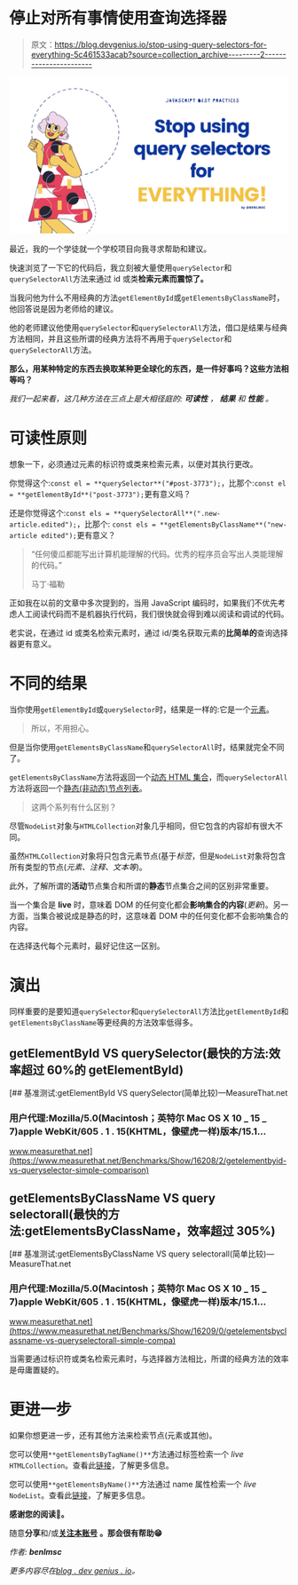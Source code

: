 # 停止对所有事情使用查询选择器

> 原文：<https://blog.devgenius.io/stop-using-query-selectors-for-everything-5c461533acab?source=collection_archive---------2----------------------->

![](img/d2a4d01ffd237889b2eaa3a8d6cc3f8f.png)

最近，我的一个学徒就一个学校项目向我寻求帮助和建议。

快速浏览了一下它的代码后，我立刻被大量使用`querySelector`和`querySelectorAll`方法来通过 id 或类**检索元素而震惊了。**

当我问他为什么不用经典的方法`getElementById`或`getElementsByClassName`时，他回答说是因为老师给的建议。

他的老师建议他使用`querySelector`和`querySelectorAll`方法，借口是结果与经典方法相同，并且这些所谓的经典方法将不再用于`querySelector`和`querySelectorAll`方法。

**那么，用某种特定的东西去换取某种更全球化的东西，是一件好事吗？这些方法相等吗？**

*我们一起来看，这几种方法在三点上是大相径庭的:* ***可读性*** *，* ***结果*** *和* ***性能*** *。*

# 可读性原则

想象一下，必须通过元素的标识符或类来检索元素，以便对其执行更改。

你觉得这个:`const el = **querySelector**("#post-3773");`，比那个:`const el = **getElementById**("post-3773");`更有意义吗？

还是你觉得这个:`const els = **querySelectorAll**(".new-article.edited");`，比那个:
`const els = **getElementsByClassName**("new-article edited");`更有意义？

> “任何傻瓜都能写出计算机能理解的代码。优秀的程序员会写出人类能理解的代码。”
> 
> 马丁·福勒

正如我在以前的文章中多次提到的，当用 JavaScript 编码时，如果我们不优先考虑人工阅读代码而不是机器执行代码，我们很快就会得到难以阅读和调试的代码。

老实说，在通过 id 或类名检索元素时，通过 id/类名获取元素的**比简单的**查询选择器更有意义。

# 不同的结果

当你使用`getElementById`或`querySelector`时，结果是一样的:它是一个[元素](https://developer.mozilla.org/en-US/docs/Web/API/Element)。

> 所以，不用担心。

但是当你使用`getElementsByClassName`和`querySelectorAll`时，结果就完全不同了。

`getElementsByClassName`方法将返回一个[动态 HTML 集合](https://developer.mozilla.org/en-US/docs/Web/API/HTMLCollection)，而`querySelectorAll`方法将返回一个[静态(非动态)节点列表](https://developer.mozilla.org/en-US/docs/Web/API/NodeList)。

> 这两个系列有什么区别？

尽管`NodeList`对象与`HTMLCollection`对象几乎相同，但它包含的内容却有很大不同。

虽然`HTMLCollection`对象将只包含元素节点(基于*标签*，但是`NodeList`对象将包含所有类型的节点(*元素、注释、文本等*)。

此外，了解所谓的**活动**节点集合和所谓的**静态**节点集合之间的区别非常重要。

当一个集合是 **live** 时，意味着 DOM 的任何变化都会**影响集合的内容**(*更新*)。另一方面，当集合被说成是静态的时，这意味着 DOM 中的任何变化都不会影响集合的内容。

在选择迭代每个元素时，最好记住这一区别。

# 演出

同样重要的是要知道`querySelector`和`querySelectorAll`方法比`getElementById`和`getElementsByClassName`等更经典的方法效率低得多。

## getElementById VS querySelector(最快的方法:效率超过 60%的 getElementById)

[](https://www.measurethat.net/Benchmarks/Show/16208/2/getelementbyid-vs-queryselector-simple-comparison) [## 基准测试:getElementById VS querySelector(简单比较)—MeasureThat.net

### 用户代理:Mozilla/5.0(Macintosh；英特尔 Mac OS X 10 _ 15 _ 7)apple WebKit/605 . 1 . 15(KHTML，像壁虎一样)版本/15.1…

www.measurethat.net](https://www.measurethat.net/Benchmarks/Show/16208/2/getelementbyid-vs-queryselector-simple-comparison) 

## getElementsByClassName VS query selectorall(最快的方法:getElementsByClassName，效率超过 305%)

[](https://www.measurethat.net/Benchmarks/Show/16209/0/getelementsbyclassname-vs-queryselectorall-simple-compa) [## 基准测试:getElementsByClassName VS query selectorall(简单比较)—MeasureThat.net

### 用户代理:Mozilla/5.0(Macintosh；英特尔 Mac OS X 10 _ 15 _ 7)apple WebKit/605 . 1 . 15(KHTML，像壁虎一样)版本/15.1…

www.measurethat.net](https://www.measurethat.net/Benchmarks/Show/16209/0/getelementsbyclassname-vs-queryselectorall-simple-compa) 

当需要通过标识符或类名检索元素时，与选择器方法相比，所谓的经典方法的效率是毋庸置疑的。

# 更进一步

如果你想更进一步，还有其他方法来检索节点(元素或其他)。

您可以使用`**getElementsByTagName()**`方法通过标签检索一个 *live* `HTMLCollection`。查看此[链接](https://developer.mozilla.org/en-US/docs/Web/API/Document/getElementsByTagName)，了解更多信息。

您可以使用`**getElementsByName()**`方法通过 name 属性检索一个 *live* `NodeList`。查看此[链接](https://developer.mozilla.org/en-US/docs/Web/API/Document/getElementsByName)，了解更多信息。

**感谢您的阅读🙏。**

随意**分享**和/或[**关注本账号**](https://medium.com/@techbrant) **。那会很有帮助😁**

*作者:* ***benlmsc***

*更多内容尽在*[*blog . dev genius . io*](http://blog.devgenius.io/)*。*